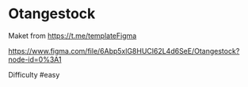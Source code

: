 # Otangestock
Maket from https://t.me/templateFigma

https://www.figma.com/file/6Abp5xlG8HUCl62L4d6SeE/Otangestock?node-id=0%3A1

Difficulty #easy
